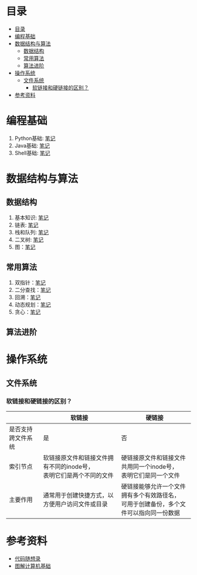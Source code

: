 # 目录

- [目录](#目录)
- [编程基础](#编程基础)
- [数据结构与算法](#数据结构与算法)
  - [数据结构](#数据结构)
  - [常用算法](#常用算法)
  - [算法进阶](#算法进阶)
- [操作系统](#操作系统)
  - [文件系统](#文件系统)
    - [软链接和硬链接的区别？](#软链接和硬链接的区别)
- [参考资料](#参考资料)

# 编程基础

1. Python基础: [笔记](1basic/python.md)
2. Java基础: [笔记](1basic/java.md)
3. Shell基础: [笔记](1basic/shell.md)

# 数据结构与算法

## 数据结构

1. 基本知识: [笔记](2algorithm/basic.md)
2. 链表: [笔记](2algorithm/list.md)
3. 栈和队列: [笔记](2algorithm/staque.md)
4. 二叉树: [笔记](2algorithm/bitree.md)
5. 图：[笔记](2algorithm/graph.md)

## 常用算法

1. 双指针：[笔记](2algorithm/pointer.md)
2. 二分查找：[笔记](2algorithm/bisearch.md)
3. 回溯：[笔记](2algorithm/reverse.md)
4. 动态规划：[笔记](2algorithm/dp.md)
5. 贪心：[笔记](2algorithm/tan.md)

## 算法进阶

# 操作系统

## 文件系统

### 软链接和硬链接的区别？

|                    | 软链接                                                                  | 硬链接                                                                                     |
| ------------------ | ----------------------------------------------------------------------- | ------------------------------------------------------------------------------------------ |
| 是否支持跨文件系统 | 是                                                                      | 否                                                                                         |
| 索引节点           | 软链接原文件和链接文件拥有不同的inode号，<br />表明它们是两个不同的文件 | 硬链接原文件和链接文件共用同一个inode号，<br />表明它们是同一个文件                        |
| 主要作用           | 通常用于创建快捷方式，以方便用户访问文件或目录                          | 硬链接能够允许一个文件拥有多个有效路径名，<br />可用于创建备份，多个文件可以指向同一份数据 |

# 参考资料

* [代码随想录](https://programmercarl.com/)
* [图解计算机基础](https://xiaolincoding.com/)
